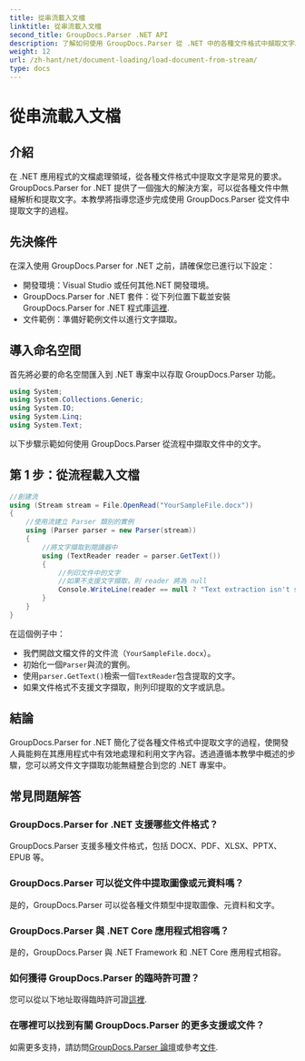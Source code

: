 ```yaml
---
title: 從串流載入文檔
linktitle: 從串流載入文檔
second_title: GroupDocs.Parser .NET API
description: 了解如何使用 GroupDocs.Parser 從 .NET 中的各種文件格式中擷取文字。帶有程式碼範例的分步指南。
weight: 12
url: /zh-hant/net/document-loading/load-document-from-stream/
type: docs
---
```

# 從串流載入文檔

## 介紹
在 .NET 應用程式的文檔處理領域，從各種文件格式中提取文字是常見的要求。 GroupDocs.Parser for .NET 提供了一個強大的解決方案，可以從各種文件中無縫解析和提取文字。本教學將指導您逐步完成使用 GroupDocs.Parser 從文件中提取文字的過程。
## 先決條件
在深入使用 GroupDocs.Parser for .NET 之前，請確保您已進行以下設定：
- 開發環境：Visual Studio 或任何其他.NET 開發環境。
-  GroupDocs.Parser for .NET 套件：從下列位置下載並安裝 GroupDocs.Parser for .NET 程式庫[這裡](https://releases.groupdocs.com/parser/net/).
- 文件範例：準備好範例文件以進行文字擷取。
## 導入命名空間
首先將必要的命名空間匯入到 .NET 專案中以存取 GroupDocs.Parser 功能。
```csharp
using System;
using System.Collections.Generic;
using System.IO;
using System.Linq;
using System.Text;
```

以下步驟示範如何使用 GroupDocs.Parser 從流程中擷取文件中的文字。
## 第 1 步：從流程載入文檔
```csharp
//創建流
using (Stream stream = File.OpenRead("YourSampleFile.docx"))
{
    //使用流建立 Parser 類別的實例
    using (Parser parser = new Parser(stream))
    {
        //將文字擷取到閱讀器中
        using (TextReader reader = parser.GetText())
        {
            //列印文件中的文字
            //如果不支援文字擷取，則 reader 將為 null
            Console.WriteLine(reader == null ? "Text extraction isn't supported" : reader.ReadToEnd());
        }
    }
}
```
在這個例子中：
- 我們開啟文檔文件的文件流（`YourSampleFile.docx`）。
- 初始化一個`Parser`與流的實例。
- 使用`parser.GetText()`檢索一個`TextReader`包含提取的文字。
- 如果文件格式不支援文字擷取，則列印提取的文字或訊息。
## 結論
GroupDocs.Parser for .NET 簡化了從各種文件格式中提取文字的過程，使開發人員能夠在其應用程式中有效地處理和利用文字內容。透過遵循本教學中概述的步驟，您可以將文件文字擷取功能無縫整合到您的 .NET 專案中。

## 常見問題解答
### GroupDocs.Parser for .NET 支援哪些文件格式？
GroupDocs.Parser 支援多種文件格式，包括 DOCX、PDF、XLSX、PPTX、EPUB 等。
### GroupDocs.Parser 可以從文件中提取圖像或元資料嗎？
是的，GroupDocs.Parser 可以從各種文件類型中提取圖像、元資料和文字。
### GroupDocs.Parser 與 .NET Core 應用程式相容嗎？
是的，GroupDocs.Parser 與 .NET Framework 和 .NET Core 應用程式相容。
### 如何獲得 GroupDocs.Parser 的臨時許可證？
您可以從以下地址取得臨時許可證[這裡](https://purchase.groupdocs.com/temporary-license/).
### 在哪裡可以找到有關 GroupDocs.Parser 的更多支援或文件？
如需更多支持，請訪問[GroupDocs.Parser 論壇](https://forum.groupdocs.com/c/parser/17)或參考[文件](https://tutorials.groupdocs.com/parser/net/).
